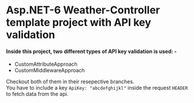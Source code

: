 # Asp.NET-6 Weather-Controller template project with API key validation

#### Inside this project, two different types of API key validation is used: -
- CustomAttributeApproach
- CustomMiddlewareApproach

Checkout both of them in their resepective branches. <br />
You have to include a key `ApiKey: "abcdefghijkl"` inside the request `HEADER` to fetch data from the api.
